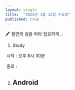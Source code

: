 ```yaml
---
layout: single
title:  "2022년 1월 12일 수요일"
published: true
---
```


🖋️ 필연의 길을 따라 집요하게...



1. Study

​	시작 : 오후 8시 30분

​	종료 :



2. Android
   - 






